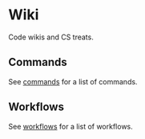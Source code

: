 # Wiki

Code wikis and CS treats.

## Commands

See [commands](commands/index.md) for a list of commands.

## Workflows

See [workflows](workflows/index.md) for a list of workflows.
